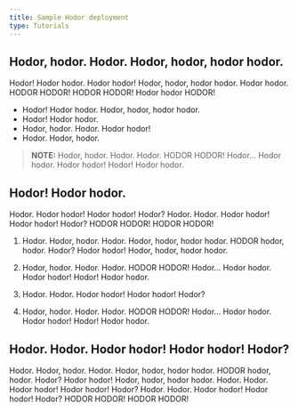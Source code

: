 ```yaml
---
title: Sample Hodor deployment
type: Tutorials
---
```


## Hodor, hodor. Hodor. Hodor, hodor, hodor hodor. 

Hodor! Hodor hodor. Hodor hodor! Hodor, hodor, hodor hodor. Hodor hodor. HODOR HODOR! HODOR HODOR! Hodor hodor HODOR!

- Hodor! Hodor hodor. Hodor, hodor, hodor hodor.
- Hodor! Hodor hodor. 
- Hodor, hodor. Hodor. Hodor hodor! 
- Hodor. Hodor, hodor.

>**NOTE:** Hodor, hodor. Hodor. Hodor. HODOR HODOR! Hodor... Hodor hodor. Hodor hodor! Hodor! Hodor hodor.

## Hodor! Hodor hodor.

Hodor. Hodor hodor! Hodor hodor! Hodor? Hodor. Hodor. Hodor hodor! Hodor hodor! Hodor? HODOR HODOR! HODOR HODOR! 

1. Hodor. Hodor, hodor. Hodor. Hodor, hodor, hodor hodor. HODOR hodor, hodor. Hodor? Hodor hodor! Hodor, hodor, hodor hodor.

2. Hodor, hodor. Hodor. Hodor. HODOR HODOR! Hodor... Hodor hodor. Hodor hodor! Hodor! Hodor hodor.

3. Hodor. Hodor. Hodor hodor! Hodor hodor! Hodor? 

4. Hodor, hodor. Hodor. Hodor. HODOR HODOR! Hodor... Hodor hodor. Hodor hodor! Hodor! Hodor hodor.

## Hodor. Hodor. Hodor hodor! Hodor hodor! Hodor? 

Hodor. Hodor, hodor. Hodor. Hodor, hodor, hodor hodor. HODOR hodor, hodor. Hodor? Hodor hodor! Hodor, hodor, hodor hodor. Hodor. Hodor. Hodor hodor! Hodor hodor! Hodor? Hodor. Hodor. Hodor hodor! Hodor hodor! Hodor? HODOR HODOR! HODOR HODOR! 
